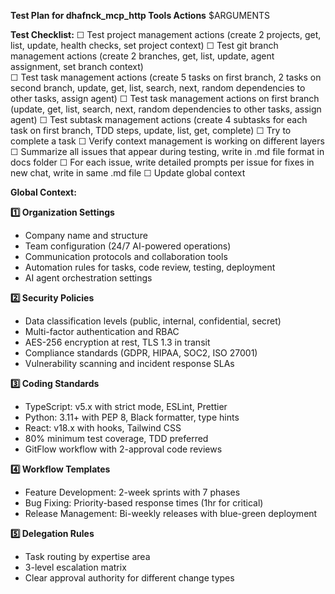 **Test Plan for dhafnck_mcp_http Tools Actions**
   $ARGUMENTS

**Test Checklist:**
☐ Test project management actions (create 2 projects, get, list, update, health checks, set project context)
☐ Test git branch management actions (create 2 branches, get, list, update, agent assignment, set branch context)  
☐ Test task management actions (create 5 tasks on first branch, 2 tasks on second branch, update, get, list, search, next, random dependencies to other tasks, assign agent)
☐ Test task management actions on first branch (update, get, list, search, next, random dependencies to other tasks, assign agent)
☐ Test subtask management actions (create 4 subtasks for each task on first branch, TDD steps, update, list, get, complete)
☐ Try to complete a task
☐ Verify context management is working on different layers
☐ Summarize all issues that appear during testing, write in .md file format in docs folder
☐ For each issue, write detailed prompts per issue for fixes in new chat, write in same .md file
☐ Update global context

**Global Context:**

**1️⃣ Organization Settings**
- Company name and structure
- Team configuration (24/7 AI-powered operations)
- Communication protocols and collaboration tools
- Automation rules for tasks, code review, testing, deployment
- AI agent orchestration settings

**2️⃣ Security Policies**
- Data classification levels (public, internal, confidential, secret)
- Multi-factor authentication and RBAC
- AES-256 encryption at rest, TLS 1.3 in transit
- Compliance standards (GDPR, HIPAA, SOC2, ISO 27001)
- Vulnerability scanning and incident response SLAs

**3️⃣ Coding Standards**
- TypeScript: v5.x with strict mode, ESLint, Prettier
- Python: 3.11+ with PEP 8, Black formatter, type hints
- React: v18.x with hooks, Tailwind CSS
- 80% minimum test coverage, TDD preferred
- GitFlow workflow with 2-approval code reviews

**4️⃣ Workflow Templates**
- Feature Development: 2-week sprints with 7 phases
- Bug Fixing: Priority-based response times (1hr for critical)
- Release Management: Bi-weekly releases with blue-green deployment

**5️⃣ Delegation Rules**
- Task routing by expertise area
- 3-level escalation matrix
- Clear approval authority for different change types